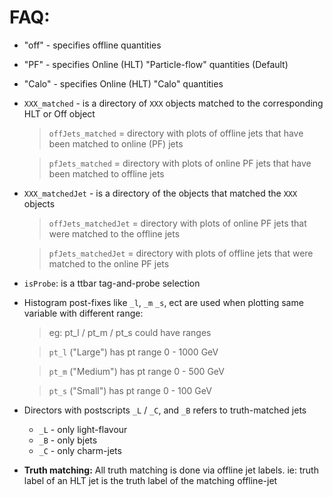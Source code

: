 FAQ: 
====
- "off" - specifies offline quantities
- "PF" - specifies Online (HLT) "Particle-flow" quantities (Default) 
- "Calo" - specifies Online (HLT) "Calo" quantities 
- `XXX_matched` - is a directory of `XXX` objects matched to the corresponding HLT or Off object
    > `offJets_matched` = directory with plots of offline jets that have been matched to online (PF) jets

    >  `pfJets_matched` = directory with plots of online PF jets that have been matched to offline jets
- `XXX_matchedJet` - is a directory of the objects that matched the `XXX` objects
    > `offJets_matchedJet` = directory with plots of online PF jets that were matched to the offline jets

    > `pfJets_matchedJet` = directory with plots of offline jets that were matched to the online PF jets
- `isProbe`: is a ttbar tag-and-probe selection 
- Histogram post-fixes like  `_l`, `_m` `_s`, ect are used when plotting same variable with different range: 
   > eg: pt_l / pt_m / pt_s  could have ranges
   
   >    `pt_l`  ("Large") has pt range 0 - 1000 GeV

   >    `pt_m`  ("Medium") has pt range 0 - 500 GeV

   >    `pt_s`  ("Small") has pt range 0 - 100 GeV

- Directors with postscripts `_L` / `_C`, and `_B` refers to truth-matched jets
   - `_L` - only light-flavour
   - `_B` - only bjets
   - `_C` - only charm-jets

- **Truth matching:** All truth matching is done via offline jet labels. 
   ie: truth label of an HLT jet is the truth label of the matching offline-jet